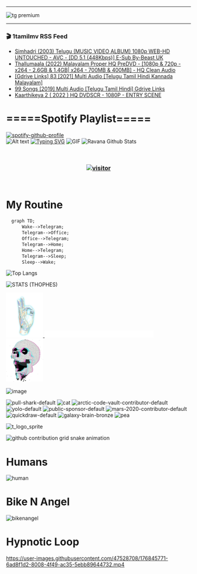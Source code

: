 ***
![tg premium](https://user-images.githubusercontent.com/47528708/184485159-eb187755-3860-4024-84e0-36e3194f9dac.gif)
***

### 🎬 1tamilmv RSS Feed

<!-- BLOG-POST-LIST:START -->
- [Simhadri &lpar;2003&rpar; Telugu &lpar;MUSIC VIDEO ALBUM&rpar; 1080p WEB-HD UNTOUCHED - AVC - [DD 5.1 &lpar;448Kbps&rpar;] E-Sub By-Beast UK](https://www.1tamilmv.team/index.php?/forums/topic/167420-simhadri-2003-telugu-music-video-album-1080p-web-hd-untouched-avc-dd-51-448kbps-e-sub-by-beast-uk/&do=findComment&comment=333593)
- [Thallumaala &lpar;2022&rpar; Malayalam Proper HQ PreDVD - [1080p &amp; 720p - x264 - 2.6GB &amp; 1.4GB| x264 - 700MB &amp; 400MB] - HQ Clean Audio](https://www.1tamilmv.team/index.php?/forums/topic/167408-thallumaala-2022-malayalam-proper-hq-predvd-1080p-720p-x264-26gb-14gb-x264-700mb-400mb-hq-clean-audio/&do=findComment&comment=333592)
- [[Gdrive Links] 83 [2021] Multi Audio [Telugu Tamil Hindi Kannada Malayalam]](https://www.1tamilmv.team/index.php?/forums/topic/167456-gdrive-links-83-2021-multi-audio-telugu-tamil-hindi-kannada-malayalam/&do=findComment&comment=333591)
- [99 Songs [2019] Multi Audio [Telugu Tamil Hindi] Gdrive Links](https://www.1tamilmv.team/index.php?/forums/topic/167455-99-songs-2019-multi-audio-telugu-tamil-hindi-gdrive-links/&do=findComment&comment=333590)
- [Kaarthikeya 2 &lpar; 2022 &rpar; HQ DVDSCR - 1080P - ENTRY SCENE](https://www.1tamilmv.team/index.php?/forums/topic/167454-kaarthikeya-2-2022-hq-dvdscr-1080p-entry-scene/&do=findComment&comment=333589)
<!-- BLOG-POST-LIST:END -->

# =====Spotify Playlist=====
[![spotify-github-profile](https://spotify-github-profile.vercel.app/api/view?uid=31rfzgmuvvewegdlxvlev4ynz4vu&cover_image=true&theme=default&bar_color=53b14f&bar_color_cover=true)](https://ravana69.github.io/rss)
</br>
![Alt text](https://spotify-recently-played-readme.vercel.app/api?user=31rfzgmuvvewegdlxvlev4ynz4vu)
[![Typing SVG](https://readme-typing-svg.herokuapp.com?color=%2336BCF7&center=true&vCenter=true&multiline=true&height=81&lines=I+AM+RAVANA;CONTACT+ME+ON+TELEGRAM%3A+%40R4V4N4)](https://git.io/typing-svg)
<img align="centre" height="400px" width="490px" alt="GIF" src="https://github.com/ravana69/ravana69/blob/master/rvm.gif" />
![Ravana Github Stats](https://github-readme-stats.vercel.app/api?username=ravana69&&show_icons=true&theme=radical)

<br />
<h3 align="center"> <a href="https://t.me/r4v4n4"><img src="https://profile-counter.glitch.me/ravana69/count.svg" alt="visitor" width="600"></a> </h3>
</br>

<H1>My Routine</H1>

```mermaid
  graph TD;
      Wake-->Telegram;
      Telegram-->Office;
      Office-->Telegram;
      Telegram-->Home;
      Home-->Telegram;
      Telegram-->Sleep;
      Sleep-->Wake;
```
![Top Langs](https://github-readme-stats.vercel.app/api/top-langs/?username=ravana69&&show_icons=true&theme=radical)

![STATS (THOPHES)](https://github-profile-trophy.vercel.app/?username=ravana69&theme=gruvbox&margin-w=10&margin-h=15&column=8)
<br />
<p align="left">
    <a href="#">
        <img width="20%" src="./assets/images/hand.gif" alt="" />
    </a>
    <a href="#">
        <img width="59%" src="./assets/images/spacer.png" alt="" >
    </a>
    <a href="#">
        <img width="20%" src="./assets/images/skull.gif" alt="" />
    </a>
</p>


![image](https://user-images.githubusercontent.com/47528708/175298537-0623dc00-7b1a-4ec1-b5b1-71768763a234.png)

<img width="148" alt="pull-shark-default" src="https://user-images.githubusercontent.com/47528708/176419715-70981865-4dc6-489a-8a1a-06842db67b15.gif"> <img width="148" alt="cat" src="https://user-images.githubusercontent.com/47528708/179149594-60701d0e-e626-415f-9958-80736351eadd.gif"> <img width="148" alt="arctic-code-vault-contributor-default" src="https://user-images.githubusercontent.com/47528708/175267501-e1fbbb8f-c2b2-4882-b865-2ac4debef26c.png"> <img width="148" alt="yolo-default" src="https://user-images.githubusercontent.com/47528708/175267654-281a1880-1129-4b7b-bf2f-de5dd2bc5afa.png"> <img width="148" alt="public-sponsor-default" src="https://user-images.githubusercontent.com/47528708/175268448-2e78cc75-fb25-4d76-bd22-7df520446b45.png"> <img width="148" alt="mars-2020-contributor-default" src="https://user-images.githubusercontent.com/47528708/175268475-de6d987a-3be9-4353-86a5-23b422559355.png"> <img width="148" alt="quickdraw-default" src="https://user-images.githubusercontent.com/47528708/179148665-33e7c2c8-5d95-413e-8b25-6862820a5fe7.png"> <img width="148" alt="galaxy-brain-bronze" src="https://user-images.githubusercontent.com/47528708/176419717-e2fdca8b-0fdc-47dd-9511-a7ff52178a33.gif"> <img width="148" alt="pea" src="https://user-images.githubusercontent.com/47528708/179149608-800ce6e1-7d24-4bfe-8e84-5628e6d5497d.gif">

![t_logo_sprite](https://user-images.githubusercontent.com/47528708/175293007-21ff1792-1fca-4be3-bcae-12fdc3aa414f.svg)

![github contribution grid snake animation](https://raw.githubusercontent.com/ravana69/ravana69/output/github-contribution-grid-snake-dark.svg#gh-dark-mode-only)

# Humans
<img width="170" alt="human" src="https://user-images.githubusercontent.com/47528708/176413829-c142d478-1c96-4c3c-a2a4-2dd35374c335.gif">

# Bike N Angel
<img width="170" alt="bikenangel" src="https://user-images.githubusercontent.com/47528708/176616968-3a44f91e-8016-477c-9bb5-c4689a1adbee.gif">

# Hypnotic Loop

https://user-images.githubusercontent.com/47528708/176845771-6ad8f1d2-8008-4f49-ac35-5ebb89644732.mp4

